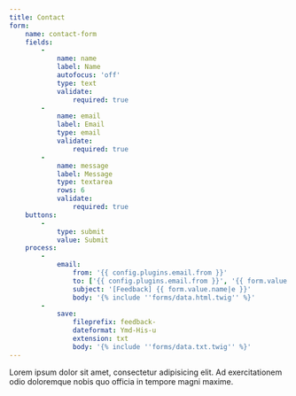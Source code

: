 ```yaml
---
title: Contact
form:
    name: contact-form
    fields:
        -
            name: name
            label: Name
            autofocus: 'off'
            type: text
            validate:
                required: true
        -
            name: email
            label: Email
            type: email
            validate:
                required: true
        -
            name: message
            label: Message
            type: textarea
            rows: 6
            validate:
                required: true
    buttons:
        -
            type: submit
            value: Submit
    process:
        -
            email:
                from: '{{ config.plugins.email.from }}'
                to: ['{{ config.plugins.email.from }}', '{{ form.value.email }}']
                subject: '[Feedback] {{ form.value.name|e }}'
                body: '{% include ''forms/data.html.twig'' %}'
        -
            save:
                fileprefix: feedback-
                dateformat: Ymd-His-u
                extension: txt
                body: '{% include ''forms/data.txt.twig'' %}'
---
```


Lorem ipsum dolor sit amet, consectetur adipisicing elit. Ad exercitationem odio doloremque nobis quo officia in tempore magni maxime.